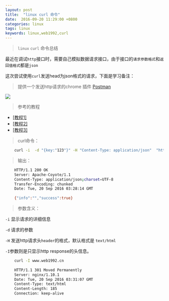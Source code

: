 ```yaml
---
layout: post
title:  "linux curl 命令"
date:  2016-09-20 11:29:00 +0800
categories: linux
tags: linux
keywords: linux,web1992,curl
---
```


> `linux` `curl` 命令总结


<!--more-->


最近在调试`http`接口时，需要自己模拟数据请求接口，由于接口的`请求参数格式`和`返回值格式`都是`json`

这次尝试使用`curl`发送head为json格式的请求，下面是学习备注：

>提供一个发送http请求的chrome 插件 [Postman](https://chrome.google.com/webstore/detail/postman/fhbjgbiflinjbdggehcddcbncdddomop?utm_source=chrome-app-launcher-info-dialog)

![](https://i.imgur.com/I8g9doo.jpg)

>参考的教程


- [[教程1]](http://ju.outofmemory.cn/entry/84875)
- [[教程2]](http://www.cnblogs.com/wangkangluo1/archive/2012/04/17/2453975.html)
- [[教程3]](http://www.ruanyifeng.com/blog/2011/09/curl.html)


> curl命令：

```sh
    curl -i  -d "{key:"123"}" -H "Content-Type: application/json"  "http://127.0.0.1:8081/api/example/"
```

> 输出：

```sh
	HTTP/1.1 200 OK
	Server: Apache-Coyote/1.1
	Content-Type: application/json;charset=UTF-8
	Transfer-Encoding: chunked
	Date: Tue, 20 Sep 2016 03:28:14 GMT
	
	{"info":"","success":true}
```

> 参数含义：

`-i` 显示请求的详细信息

`-d` 请求的参数

`-H` 发送http请求头`header`的格式，默认格式是 `text/html`


`-I`参数则是只显示http response的头信息。

```sh
	curl -I www.web1992.cn       
                                                                                                                      
	HTTP/1.1 301 Moved Permanently
	Server: nginx/1.10.1
	Date: Tue, 20 Sep 2016 03:31:07 GMT
	Content-Type: text/html
	Content-Length: 185
	Connection: keep-alive
```



	




 
